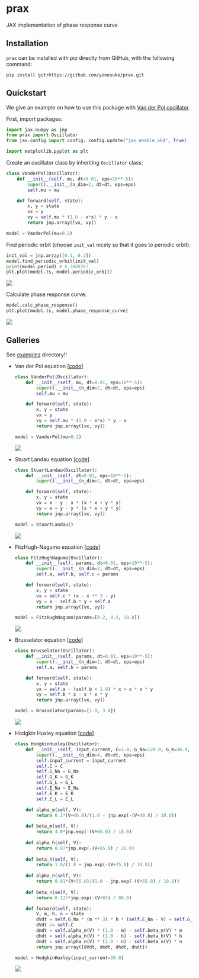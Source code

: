 # prax
JAX implementation of phase response curve

## Installation
`prax` can be installed with pip directly from GitHub, with the following command:
```
pip install git+https://github.com/yonesuke/prax.git
```

## Quickstart
We give an example on how to use this package with [Van der Pol oscillator](https://en.wikipedia.org/wiki/Van_der_Pol_oscillator).

First, import packages:
```python
import jax.numpy as jnp
from prax import Oscillator
from jax.config import config; config.update("jax_enable_x64", True)

import matplotlib.pyplot as plt
```

Create an oscillator class by inheriting `Oscillator` class:
```python
class VanderPol(Oscillator):
    def __init__(self, mu, dt=0.01, eps=10**-5):
        super().__init__(n_dim=2, dt=dt, eps=eps)
        self.mu = mu

    def forward(self, state):
        x, y = state
        vx = y
        vy = self.mu * (1.0 - x*x) * y - x
        return jnp.array([vx, vy])

model = VanderPol(mu=0.2)
```

Find periodic orbit (choose `init_val` nicely so that it goes to periodic orbit):
```python
init_val = jnp.array([0.1, 0.2])
model.find_periodic_orbit(init_val)
print(model.period) # 6.3088767
plt.plot(model.ts, model.periodic_orbit)
```
<img src="figs/vanderpol_periodic.svg" />

Calculate phase response curve:
```python
model.calc_phase_response()
plt.plot(model.ts, model.phase_response_curve)
```
<img src="figs/vanderpol_phase_response.svg" />

## Galleries
See [examples](examples/) directory!!

- Van der Pol equation [[code](examples/vanderpol.py)]
    ```python
    class VanderPol(Oscillator):
        def __init__(self, mu, dt=0.01, eps=10**-5):
            super().__init__(n_dim=2, dt=dt, eps=eps)
            self.mu = mu

        def forward(self, state):
            x, y = state
            vx = y
            vy = self.mu * (1.0 - x*x) * y - x
            return jnp.array([vx, vy])

    model = VanderPol(mu=0.2)
    ```
    <img src="figs/vanderpol.svg" />

- Stuart Landau equation [[code](examples/stuartlandau.py)]
    ```python
    class StuartLandau(Oscillator):
        def __init__(self, dt=0.01, eps=10**-5):
            super().__init__(n_dim=2, dt=dt, eps=eps)

        def forward(self, state):
            x, y = state
            vx = x - y - x * (x * x + y * y)
            vy = x + y - y * (x * x + y * y)
            return jnp.array([vx, vy])

    model = StuartLandau()
    ```
    <img src="figs/stuartlandau.svg" />

- FitzHugh-Nagumo equation [[code](examples/fitzhughnagumo.py)]
    ```python
    class FitzHughNagumo(Oscillator):
        def __init__(self, params, dt=0.01, eps=10**-5):
            super().__init__(n_dim=2, dt=dt, eps=eps)
            self.a, self.b, self.c = params

        def forward(self, state):
            x, y = state
            vx = self.c * (x - x ** 3 - y)
            vy = x - self.b * y + self.a
            return jnp.array([vx, vy])

    model = FitzHughNagumo(params=[0.2, 0.5, 10.0])
    ```
    <img src="figs/fitzhughnagumo.svg" />

- Brusselator equation [[code](examples/brusselator.py)]
    ```python
    class Brusselator(Oscillator):
        def __init__(self, params, dt=0.01, eps=10**-5):
            super().__init__(n_dim=2, dt=dt, eps=eps)
            self.a, self.b = params

        def forward(self, state):
            x, y = state
            vx = self.a - (self.b + 1.0) * x + x * x * y
            vy = self.b * x - x * x * y
            return jnp.array([vx, vy])

    model = Brusselator(params=[1.0, 3.0])
    ```
    <img src="figs/brusselator.svg" />

- Hodgkin Huxley equation [[code](examples/hodgkinhuxley.py)]
    ```python
    class HodgkinHuxley(Oscillator):
        def __init__(self, input_current, C=1.0, G_Na=120.0, G_K=36.0, G_L=0.3, E_Na=50.0, E_K=-77.0, E_L=-54.4, dt=0.01, eps=10**-5):
            super().__init__(n_dim=4, dt=dt, eps=eps)
            self.input_current = input_current
            self.C = C
            self.G_Na = G_Na
            self.G_K = G_K
            self.G_L = G_L
            self.E_Na = E_Na
            self.E_K = E_K
            self.E_L = E_L

        def alpha_m(self, V):
            return 0.1*(V+40.0)/(1.0 - jnp.exp(-(V+40.0) / 10.0))
        
        def beta_m(self, V):
            return 4.0*jnp.exp(-(V+65.0) / 18.0)
        
        def alpha_h(self, V):
            return 0.07*jnp.exp(-(V+65.0) / 20.0)
        
        def beta_h(self, V):
            return 1.0/(1.0 + jnp.exp(-(V+35.0) / 10.0))
        
        def alpha_n(self, V):
            return 0.01*(V+55.0)/(1.0 - jnp.exp(-(V+55.0) / 10.0))
        
        def beta_n(self, V):
            return 0.125*jnp.exp(-(V+65) / 80.0)

        def forward(self, state):
            V, m, h, n = state
            dVdt = self.G_Na * (m ** 3) * h * (self.E_Na - V) + self.G_K * (n ** 4) * (self.E_K - V) + self.G_L * (self.E_L - V) + self.input_current
            dVdt /= self.C
            dmdt = self.alpha_m(V) * (1.0 - m) - self.beta_m(V) * m
            dhdt = self.alpha_h(V) * (1.0 - h) - self.beta_h(V) * h
            dndt = self.alpha_n(V) * (1.0 - n) - self.beta_n(V) * n
            return jnp.array([dVdt, dmdt, dhdt, dndt])

    model = HodgkinHuxley(input_current=30.0)
    ```
    <img src="figs/hodgkinhuxley.svg" />